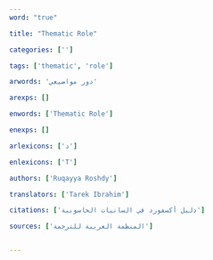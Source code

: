 ```yaml
---
word: "true"

title: "Thematic Role"

categories: ['']

tags: ['thematic', 'role']

arwords: 'دور مواضيعي'

arexps: []

enwords: ['Thematic Role']

enexps: []

arlexicons: ['د']

enlexicons: ['T']

authors: ['Ruqayya Roshdy']

translators: ['Tarek Ibrahim']

citations: ['دليل أكسفورد في السانيات الحاسوبية']

sources: ['المنظمة العربية للترجمة']


---
```

